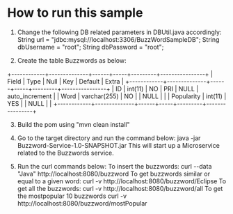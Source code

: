 How to run this sample
=========================

1. Change the following DB related parameters in DBUtil.java accordingly:
        String url          = "jdbc:mysql://localhost:3306/BuzzWordSampleDB";
        String dbUsername   = "root";
        String dbPassword   = "root";

2.  Create the table Buzzwords as below:

+------------+--------------+------+-----+---------+----------------+
| Field      | Type         | Null | Key | Default | Extra          |
+------------+--------------+------+-----+---------+----------------+
| ID         | int(11)      | NO   | PRI | NULL    | auto_increment |
| Word       | varchar(255) | NO   |     | NULL    |                |
| Popularity | int(11)      | YES  |     | NULL    |                |
+------------+--------------+------+-----+---------+----------------+

3. Build the pom using "mvn clean install"

4. Go to the target directory and run the command below:
        java -jar Buzzword-Service-1.0-SNAPSHOT.jar
    This will start up a Microservice related to the Buzzwords service.

5. Run the curl commands below:
    To insert the buzzwords:                            curl --data "Java" http://localhost:8080/buzzword
    To get buzzwords similar or equal to a given word:  curl -v http://localhost:8080/buzzword/Eclipse
    To get all the buzzwords:                           curl -v http://localhost:8080/buzzword/all
    To get the  mostpopular 10 buzzwords                curl -v http://localhost:8080/buzzword/mostPopular

    